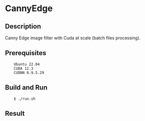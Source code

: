 # CannyEdge

## Description

Canny Edge image filter with Cuda at scale (batch files processing).

## Prerequisites
```
    Ubuntu 22.04
    CUDA 12.3
    CUDNN 8.9.5.29
```

## Build and Run
```
    $ ./run.sh
```

## Result
